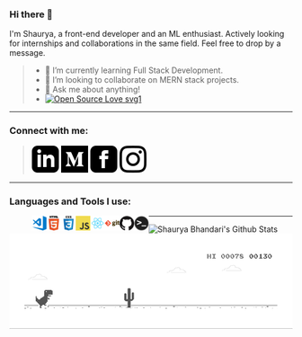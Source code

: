 ### Hi there 👋

<!--
**ShauryaBhandari/ShauryaBhandari** is a ✨ _special_ ✨ repository because its `README.md` (this file) appears on your GitHub profile.-->
I'm Shaurya, a front-end developer and an ML enthusiast. Actively looking for internships and collaborations in the same field. 
Feel free to drop by a message. 

> - 🌱 I’m currently learning Full Stack Development.
> - 👯 I’m looking to collaborate on MERN stack projects.
> - 💬 Ask me about anything!
> - [![Open Source Love svg1](https://badges.frapsoft.com/os/v1/open-source.svg?v=103)](https://github.com/ellerbrock/open-source-badges/)

---
### Connect with me:
><a href="https://www.linkedin.com/in/shauryabhandari/">![LI](https://github.com/ShauryaBhandari/ShauryaBhandari/blob/master/Social%20Icons/li.svg)</a> 
<a href="https://medium.com/@shauryabhandari">![MED](https://github.com/ShauryaBhandari/ShauryaBhandari/blob/master/Social%20Icons/med.svg)</a> 
<a href="https://www.facebook.com/shauryab3">![FB](https://github.com/ShauryaBhandari/ShauryaBhandari/blob/master/Social%20Icons/fb.svg)</a> 
<a href="https://www.instagram.com/bigxshau/">![IG](https://github.com/ShauryaBhandari/ShauryaBhandari/blob/master/Social%20Icons/ig.svg)</a>

---

### Languages and Tools I use: 
><img align="left" alt="Visual Studio Code" width="26px" src="https://raw.githubusercontent.com/github/explore/80688e429a7d4ef2fca1e82350fe8e3517d3494d/topics/visual-studio-code/visual-studio-code.png" />
<img align="left" alt="HTML5" width="26px" src="https://raw.githubusercontent.com/github/explore/80688e429a7d4ef2fca1e82350fe8e3517d3494d/topics/html/html.png" />
<img align="left" alt="CSS3" width="26px" src="https://raw.githubusercontent.com/github/explore/80688e429a7d4ef2fca1e82350fe8e3517d3494d/topics/css/css.png" />
<img align="left" alt="JavaScript" width="26px" src="https://raw.githubusercontent.com/github/explore/80688e429a7d4ef2fca1e82350fe8e3517d3494d/topics/javascript/javascript.png" />
<img align="left" alt="React" width="26px" src="https://raw.githubusercontent.com/github/explore/80688e429a7d4ef2fca1e82350fe8e3517d3494d/topics/react/react.png" />
<img align="left" alt="Git" width="26px" src="https://raw.githubusercontent.com/github/explore/80688e429a7d4ef2fca1e82350fe8e3517d3494d/topics/git/git.png" />
<img align="left" alt="GitHub" width="26px" src="https://raw.githubusercontent.com/github/explore/78df643247d429f6cc873026c0622819ad797942/topics/github/github.png" />
<img align="left" alt="HTML5" width="26px" src="https://raw.githubusercontent.com/github/explore/80688e429a7d4ef2fca1e82350fe8e3517d3494d/topics/terminal/terminal.png" />

---

<img align="left" alt="Shaurya Bhandari's Github Stats" src="https://github-readme-stats.vercel.app/api?username=ShauryaBhandari&show_icons=true&hide_border=true" />

![Dino.gif](https://github.com/ShauryaBhandari/ShauryaBhandari/blob/master/dino.gif)

